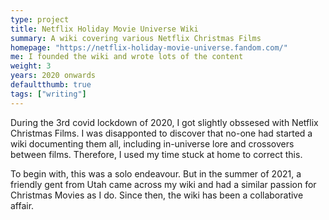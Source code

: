 ```yaml
---
type: project
title: Netflix Holiday Movie Universe Wiki
summary: A wiki covering various Netflix Christmas Films
homepage: "https://netflix-holiday-movie-universe.fandom.com/"
me: I founded the wiki and wrote lots of the content
weight: 3
years: 2020 onwards
defaultthumb: true
tags: ["writing"]
---
```


During the 3rd covid lockdown of 2020, I got slightly obssesed with Netflix Christmas Films.  I was disapponted to discover that no-one had started a wiki documenting them all, including in-universe lore and crossovers between films.  Therefore, I used my time stuck at home to correct this.

To begin with, this was a solo endeavour.  But in the summer of 2021, a friendly gent from Utah came across my wiki and had a similar passion for Christmas Movies as I do.  Since then, the wiki has been a collaborative affair.